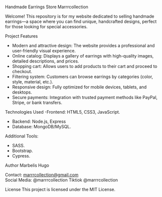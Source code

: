 # 
Handmade Earrings Store Marrrcollection

Welcome! This repository is for my website dedicated to selling handmade earrings—a space where you can find unique, handcrafted designs, perfect for those looking for special accessories.

Project Features
- Modern and attractive design: The website provides a professional and user-friendly visual experience.
- Online catalog: Displays a gallery of earrings with high-quality images, detailed descriptions, and prices.
- Shopping cart: Allows users to add products to their cart and proceed to checkout.
- Filtering system: Customers can browse earrings by categories (color, style, material, etc.).
- Responsive design: Fully optimized for mobile devices, tablets, and desktops.
- Secure payments: Integration with trusted payment methods like PayPal, Stripe, or bank transfers.

 Technologies Used
 -Frontend: HTML5, CSS3, JavaScript.
- Backend: Node.js, Express
- Database: MongoDB/MySQL.

Additional Tools:
- SASS.
- Bootstrap.
- Cypress.

Author
Marbelis Hugo

Contact: marrrcollection@gmail.com  
Social Media: @marrrcollection Tiktiok @marrrcollection 

License
This project is licensed under the MIT License. 



